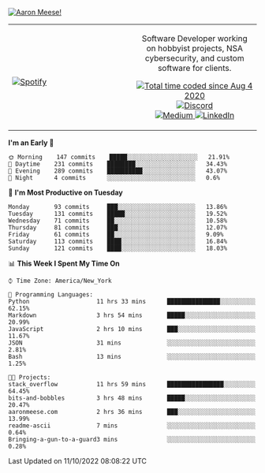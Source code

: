 [![Aaron Meese!](https://user-images.githubusercontent.com/17814535/88975338-a2aabf00-d27f-11ea-963f-8a19608716b4.png)](https://github.com/ajmeese7/readme-ascii "README ASCII")

<!-- Modified from project here: https://github.com/novatorem/novatorem -->
<table width="100%">
  <tr>
  <td width="50%">

&nbsp; <br> [![Spotify](https://ajmeese7.vercel.app/api/spotify)](https://open.spotify.com/user/ajmeese)

  </td>
  <td width="50%">
    <p align="center">
    Software Developer working on hobbyist projects, NSA cybersecurity, and custom software for clients.
    </p>
    <p align="center">
      <a href="https://wakatime.com/@f726891d-3b02-46cd-9b60-e8c59f9e2b14">
        <img src="https://wakatime.com/badge/user/f726891d-3b02-46cd-9b60-e8c59f9e2b14.svg" alt="Total time coded since Aug 4 2020" title="WakaTime" />
      </a>
      <a href="http://link.aaronmeese.com/discord">
        <img src="https://img.shields.io/badge/discord-ajmeese7%234835-369?style=flat-square&logo=discord&logoColor=white&color=purple" alt="Discord" title="Discord">
      </a>
      <br />
      <a href="https://link.aaronmeese.com/medium">
        <img src="https://img.shields.io/badge/medium-ajmeese7-1DB954?style=flat-square&logo=medium&logoColor=white" alt="Medium" title="Medium">
      </a>
      <a href="https://link.aaronmeese.com/linkedin">
        <img src="https://img.shields.io/badge/linkedIn-aaronmeese-1DB954?style=flat-square&logo=linkedin&logoColor=white&color=blue" alt="LinkedIn" title="LinkedIn">
      </a>
    </p>
  </td>

</table>

[//]: <> (The `&nbsp;` is to have Aphelion take up more space)

<!--START_SECTION:waka-->
**I'm an Early 🐤** 

```text
🌞 Morning    147 commits    █████░░░░░░░░░░░░░░░░░░░░   21.91% 
🌆 Daytime    231 commits    ████████░░░░░░░░░░░░░░░░░   34.43% 
🌃 Evening    289 commits    ██████████░░░░░░░░░░░░░░░   43.07% 
🌙 Night      4 commits      ░░░░░░░░░░░░░░░░░░░░░░░░░   0.6%

```
📅 **I'm Most Productive on Tuesday** 

```text
Monday       93 commits     ███░░░░░░░░░░░░░░░░░░░░░░   13.86% 
Tuesday      131 commits    █████░░░░░░░░░░░░░░░░░░░░   19.52% 
Wednesday    71 commits     ██░░░░░░░░░░░░░░░░░░░░░░░   10.58% 
Thursday     81 commits     ███░░░░░░░░░░░░░░░░░░░░░░   12.07% 
Friday       61 commits     ██░░░░░░░░░░░░░░░░░░░░░░░   9.09% 
Saturday     113 commits    ████░░░░░░░░░░░░░░░░░░░░░   16.84% 
Sunday       121 commits    ████░░░░░░░░░░░░░░░░░░░░░   18.03%

```


📊 **This Week I Spent My Time On** 

```text
⌚︎ Time Zone: America/New_York

💬 Programming Languages: 
Python                   11 hrs 33 mins      ███████████████░░░░░░░░░░   62.15% 
Markdown                 3 hrs 54 mins       █████░░░░░░░░░░░░░░░░░░░░   20.99% 
JavaScript               2 hrs 10 mins       ███░░░░░░░░░░░░░░░░░░░░░░   11.67% 
JSON                     31 mins             ░░░░░░░░░░░░░░░░░░░░░░░░░   2.81% 
Bash                     13 mins             ░░░░░░░░░░░░░░░░░░░░░░░░░   1.25%

🐱‍💻 Projects: 
stack_overflow           11 hrs 59 mins      ████████████████░░░░░░░░░   64.45% 
bits-and-bobbles         3 hrs 48 mins       █████░░░░░░░░░░░░░░░░░░░░   20.47% 
aaronmeese.com           2 hrs 36 mins       ███░░░░░░░░░░░░░░░░░░░░░░   13.99% 
readme-ascii             7 mins              ░░░░░░░░░░░░░░░░░░░░░░░░░   0.64% 
Bringing-a-gun-to-a-guard3 mins              ░░░░░░░░░░░░░░░░░░░░░░░░░   0.28%

```


 Last Updated on 11/10/2022 08:08:22 UTC
<!--END_SECTION:waka-->
